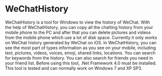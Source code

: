 # WeChatHistory
WeChatHistory is a tool for Windows to view the history of WeChat. With the help of WeChatHistory, you can copy all the chatting history from your mobile phone to the PC and after that you can delete pictures and videos from the mobile phone which use a lot of disk space. Currently it only works on WeChat history generated by WeChat on iOS.
In WeChatHistory, you can see the most part of types information as you see on your mobile, including text, pictures, videos, voices, emoji, shared links, locations. You can search for keywords from the history. You can also search for friends you need in your friend list.
Before using this tool, .Net Framework 4.0 must be installed. This tool is tested and can normally work on Windows 7 and XP SP3.